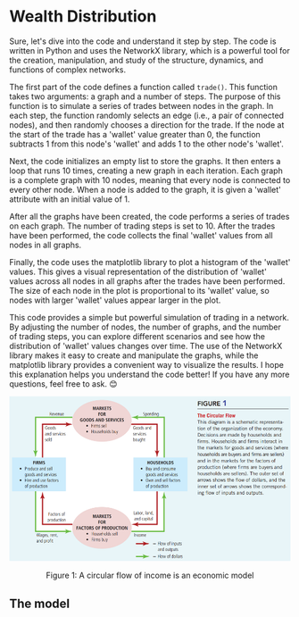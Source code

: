 # Wealth Distribution
Sure, let's dive into the code and understand it step by step. The code is written in Python and uses the NetworkX library, which is a powerful tool for the creation, manipulation, and study of the structure, dynamics, and functions of complex networks.

The first part of the code defines a function called `trade()`. This function takes two arguments: a graph and a number of steps. The purpose of this function is to simulate a series of trades between nodes in the graph. In each step, the function randomly selects an edge (i.e., a pair of connected nodes), and then randomly chooses a direction for the trade. If the node at the start of the trade has a 'wallet' value greater than 0, the function subtracts 1 from this node's 'wallet' and adds 1 to the other node's 'wallet'.

Next, the code initializes an empty list to store the graphs. It then enters a loop that runs 10 times, creating a new graph in each iteration. Each graph is a complete graph with 10 nodes, meaning that every node is connected to every other node. When a node is added to the graph, it is given a 'wallet' attribute with an initial value of 1.

After all the graphs have been created, the code performs a series of trades on each graph. The number of trading steps is set to 10. After the trades have been performed, the code collects the final 'wallet' values from all nodes in all graphs.

Finally, the code uses the matplotlib library to plot a histogram of the 'wallet' values. This gives a visual representation of the distribution of 'wallet' values across all nodes in all graphs after the trades have been performed. The size of each node in the plot is proportional to its 'wallet' value, so nodes with larger 'wallet' values appear larger in the plot.

This code provides a simple but powerful simulation of trading in a network. By adjusting the number of nodes, the number of graphs, and the number of trading steps, you can explore different scenarios and see how the distribution of 'wallet' values changes over time. The use of the NetworkX library makes it easy to create and manipulate the graphs, while the matplotlib library provides a convenient way to visualize the results. I hope this explanation helps you understand the code better! If you have any more questions, feel free to ask. 😊
<p align="center">
  <img src="https://github.com/mahdikohan/complexityEconomics/blob/5955d0e58ab01f00695afb6b68b10b8f3211935f/agent%20based%20macroeconomics/images/the%20circular%20flow.png" alt="Lorenz attractor" width="600">
</p>
<p align="center">Figure 1: A circular flow of income is an economic model</p>

## The model
